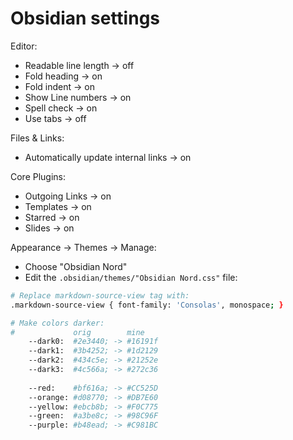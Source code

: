 # Obsidian settings

Editor:
* Readable line length -> off
* Fold heading -> on
* Fold indent -> on
* Show Line numbers -> on
* Spell check -> on
* Use tabs -> off

Files & Links:
* Automatically update internal links -> on

Core Plugins:
* Outgoing Links -> on
* Templates -> on
* Starred -> on
* Slides -> on

Appearance -> Themes -> Manage:
* Choose "Obsidian Nord"
* Edit the `.obsidian/themes/"Obsidian Nord.css"` file:
```sh
# Replace markdown-source-view tag with:
.markdown-source-view { font-family: 'Consolas', monospace; }

# Make colors darker:
#             orig        mine
    --dark0:  #2e3440; -> #16191f
    --dark1:  #3b4252; -> #1d2129
    --dark2:  #434c5e; -> #21252e
    --dark3:  #4c566a; -> #272c36
    
    --red:    #bf616a; -> #CC525D
    --orange: #d08770; -> #DB7E60
    --yellow: #ebcb8b; -> #F0C775
    --green:  #a3be8c; -> #98C96F
    --purple: #b48ead; -> #C981BC
```
